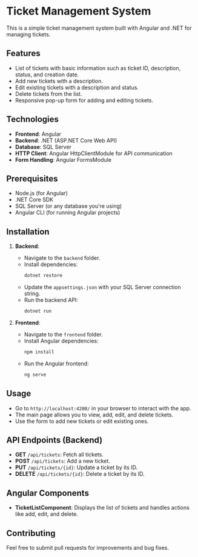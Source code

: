 # Ticket Management System

This is a simple ticket management system built with Angular and .NET for managing tickets.

## Features

- List of tickets with basic information such as ticket ID, description, status, and creation date.
- Add new tickets with a description.
- Edit existing tickets with a description and status.
- Delete tickets from the list.
- Responsive pop-up form for adding and editing tickets.

## Technologies

- **Frontend**: Angular
- **Backend**: .NET (ASP.NET Core Web API)
- **Database**: SQL Server
- **HTTP Client**: Angular HttpClientModule for API communication
- **Form Handling**: Angular FormsModule

## Prerequisites

- Node.js (for Angular)
- .NET Core SDK
- SQL Server (or any database you're using)
- Angular CLI (for running Angular projects)

## Installation

1. **Backend**:
   - Navigate to the `backend` folder.
   - Install dependencies:
     ```bash
     dotnet restore
     ```
   - Update the `appsettings.json` with your SQL Server connection string.
   - Run the backend API:
     ```bash
     dotnet run
     ```

2. **Frontend**:
   - Navigate to the `frontend` folder.
   - Install Angular dependencies:
     ```bash
     npm install
     ```
   - Run the Angular frontend:
     ```bash
     ng serve
     ```

## Usage

- Go to `http://localhost:4200/` in your browser to interact with the app.
- The main page allows you to view, add, edit, and delete tickets.
- Use the form to add new tickets or edit existing ones.

## API Endpoints (Backend)

- **GET** `/api/tickets`: Fetch all tickets.
- **POST** `/api/tickets`: Add a new ticket.
- **PUT** `/api/tickets/{id}`: Update a ticket by its ID.
- **DELETE** `/api/tickets/{id}`: Delete a ticket by its ID.

## Angular Components

- **TicketListComponent**: Displays the list of tickets and handles actions like add, edit, and delete.

## Contributing

Feel free to submit pull requests for improvements and bug fixes.
